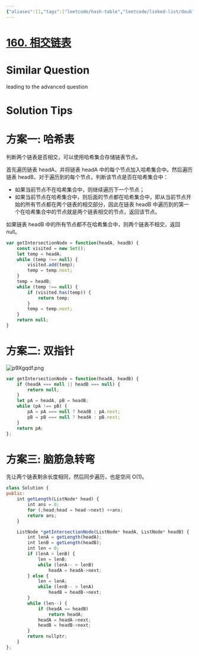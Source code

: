 ```yaml
---
{"aliases":[],"tags":["leetcode/hash-table","leetcode/linked-list/double","leetcode/pointer/double","leetcode/brainteasers","leetcode/unsolved"],"review-dates":[],"dg-publish":true,"difficulty":"easy","date-created":"2023-05-29-Mon, 6:52:32 pm","date-modified":"2023-05-29-Mon, 6:56:46 pm","permalink":"/programming/basic/leetcode/160. 相交链表/","dgPassFrontmatter":true}
---
```



# [160. 相交链表](https://leetcode.cn/problems/intersection-of-two-linked-lists/)

# Similar Question

leading to the advanced question

# Solution Tips

# 方案一: 哈希表

判断两个链表是否相交，可以使用哈希集合存储链表节点。

首先遍历链表 headA，并将链表 headA 中的每个节点加入哈希集合中。然后遍历链表 headB，对于遍历到的每个节点，判断该节点是否在哈希集合中：

+ 如果当前节点不在哈希集合中，则继续遍历下一个节点；
+ 如果当前节点在哈希集合中，则后面的节点都在哈希集合中，即从当前节点开始的所有节点都在两个链表的相交部分，因此在链表 headB 中遍历到的第一个在哈希集合中的节点就是两个链表相交的节点，返回该节点。

如果链表 headB 中的所有节点都不在哈希集合中，则两个链表不相交，返回 null。

```js
var getIntersectionNode = function(headA, headB) {
    const visited = new Set();
    let temp = headA;
    while (temp !== null) {
        visited.add(temp);
        temp = temp.next;
    }
    temp = headB;
    while (temp !== null) {
        if (visited.has(temp)) {
            return temp;
        }
        temp = temp.next;
    }
    return null;
}
```

# 方案二: 双指针

![p9Xgqdf.png](https://s1.ax1x.com/2023/05/29/p9Xgqdf.png)

```js
var getIntersectionNode = function(headA, headB) {
    if (headA === null || headB === null) {
        return null;
    }
    let pA = headA, pB = headB;
    while (pA !== pB) {
        pA = pA === null ? headB : pA.next;
        pB = pB === null ? headA : pB.next;
    }
    return pA;
};
```

# 方案三: 脑筋急转弯

先让两个链表剩余长度相同，然后同步遍历，也是空间 O(1)。

```js
class Solution {
public:
    int getLength(ListNode* head) {
        int ans = 0;
        for (;head;head = head->next) ++ans;
        return ans;
    }

    ListNode *getIntersectionNode(ListNode* headA, ListNode* headB) {
        int lenA = getLength(headA);
        int lenB = getLength(headB);
        int len = 0;
        if (lenA > lenB) {
            len = lenB;
            while (lenA-- > lenB)
                headA = headA->next;
        } else {
            len = lenA;
            while (lenB-- > lenA)
                headB = headB->next;
        }
        while (len--) {
            if (headA == headB)
                return headA;
            headA = headA->next;
            headB = headB->next;
        }
        return nullptr;
    }
};
```
